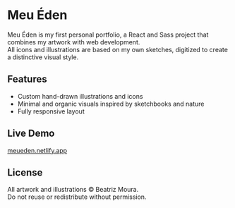 # Meu Éden

Meu Éden is my first personal portfolio, a React and Sass project that combines my artwork with web development.  
All icons and illustrations are based on my own sketches, digitized to create a distinctive visual style.  

## Features
- Custom hand-drawn illustrations and icons  
- Minimal and organic visuals inspired by sketchbooks and nature  
- Fully responsive layout  

## Live Demo
[meueden.netlify.app](https://meueden.netlify.app/)

## License
All artwork and illustrations © Beatriz Moura.  
Do not reuse or redistribute without permission.
